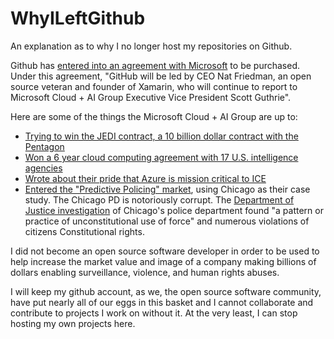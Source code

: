 # WhyILeftGithub
An explanation as to why I no longer host my repositories on Github.

Github has [entered into an agreement with Microsoft](https://blogs.microsoft.com/blog/2018/06/04/microsoft-github-empowering-developers/) to be purchased. Under this agreement, "GitHub will be led by CEO Nat Friedman, an open source veteran and founder of Xamarin, who will continue to report to Microsoft Cloud + AI Group Executive Vice President Scott Guthrie".

Here are some of the things the Microsoft Cloud + AI Group are up to:

* [Trying to win the JEDI contract, a 10 billion dollar contract with the Pentagon](https://about.bgov.com/blog/amazon-microsoft-battle-jedi-contract-d-c-metro-ad-war/)
* [Won a 6 year cloud computing agreement with 17 U.S. intelligence agencies](https://washingtontechnology.com/articles/2018/05/16/microsoft-ic-pact.aspx)
* [Wrote about their pride that Azure is mission critical to ICE](https://blogs.msdn.microsoft.com/azuregov/2018/01/24/federal-agencies-continue-to-advance-capabilities-with-azure-government/)
* [Entered the "Predictive Policing" market](https://enterprise.microsoft.com/en-us/articles/industries/citynext/safer-cities/predictive-policing-the-future-of-law-enforcement/), using Chicago as their case study. The Chicago PD is notoriously corrupt. The [Department of Justice investigation](https://www.justice.gov/opa/file/925846/download) of Chicago's police department found "a pattern or practice of unconstitutional use of force" and numerous violations of citizens Constitutional rights.

I did not become an open source software developer in order to be used to help increase the market value and image of a company making billions of dollars enabling surveillance, violence, and human rights abuses.

I will keep my github account, as we, the open source software community, have put nearly all of our eggs in this basket and I cannot collaborate and contribute to projects I work on without it. At the very least, I can stop hosting my own projects here.

